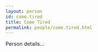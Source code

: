 ```yaml
---
layout: person
id: come.tired
title: Come Tired
permalink: people/come.tired.html
---
```


Person details...
